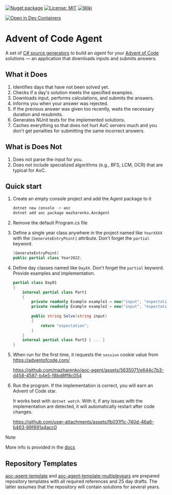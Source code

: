 [![Nuget package](https://img.shields.io/nuget/v/mazharenko.AoCAgent.svg?logo=nuget)](https://www.nuget.org/packages/mazharenko.AoCAgent/) 
[![License: MIT](https://img.shields.io/badge/License-MIT-lightgrey.svg)](LICENSE)
[![Wiki](https://img.shields.io/badge/wiki-documentation-forestgreen)](https://github.com/mazharenko/aoc-agent/wiki)

[![Open in Dev Containers](https://img.shields.io/static/v1?label=Dev%20Containers&message=Open&color=yellow&logo=visualstudiocode)](https://vscode.dev/redirect?url=vscode://ms-vscode-remote.remote-containers/cloneInVolume?url=https://github.com/mazharenko/aoc-agent)

# Advent of Code Agent

A set of [C# source generators](https://learn.microsoft.com/en-us/dotnet/csharp/roslyn-sdk/source-generators-overview) to build an *agent* for your [Advent of Code](https://adventofcode.com/) solutions &mdash; an application that downloads inputs and submits answers.

## What it Does

1. Identifies days that have not been solved yet.
2. Checks if a day's solution meets the specified examples.
3. Downloads input, performs calculations, and submits the answers.
4. Informs you when your answer was rejected.
5. If the previous answer was given too recently, waits the necessary duration and resubmits.
6. Generates NUnit tests for the implemented solutions.
7. Caches everything so that does not hurt AoC servers much and you don't get penalties for submitting the same incorrect answers.

## What is Does Not

1. Does not parse the input for you.
2. Does not include specialized algorithms (e.g., BFS, LCM, OCR) that are typical for AoC.

## Quick start

1. Create an empty console project and add the Agent package to it
   
    ```sh
    dotnet new console -n aoc
    dotnet add aoc package mazharenko.AocAgent
    ```

2. Remove the default Program.cs file
   
3. Define a single year class anywhere in the project named like `YearXXXX` with the `[GenerateEntryPoint]` attribute. Don't forget the `partial` keyword.
   
    ```cs
    [GenerateEntryPoint]
    public partial class Year2022;
    ```

4. Define day classes named like `DayXX`. Don't forget the `partial` keyword. Provide examples and implementation.
   
    ```cs
    partial class Day01
    {
        internal partial class Part1
        {
            private readonly Example example1 = new("input", "expectation");
            private readonly Example example2 = new("input", "expectation");
        
            public string Solve(string input)
            {
                return "expectation";
            }
        }
        internal partial class Part2 { ... }
    }
    ```

5. When run for the first time, it requests the `session` cookie value from https://adventofcode.com/

    https://github.com/mazharenko/aoc-agent/assets/5635071/e644c7b3-d458-4587-b4e5-f8bd8ff8c054

6. Run the program. If the implementation is correct, you will earn an Advent of Code star.

    It works best with `dotnet watch`. With it, if any issues with the implementation are detected, it will automatically restart after code changes.

    https://github.com/user-attachments/assets/fb031f1c-740d-46a6-b463-69f691a4acc0

> [!NOTE]  
> More info is provided in the [docs](https://github.com/mazharenko/aoc-agent/wiki)

## Repository Templates

[aoc-agent-template](https://github.com/mazharenko/aoc-agent-template) and [aoc-agent-template-multipleyears](https://github.com/mazharenko/aoc-agent-template-multipleyears) are prepared repository templates with all required references and 25 day drafts. The latter assumes that the repository will contain solutions for several years. 
